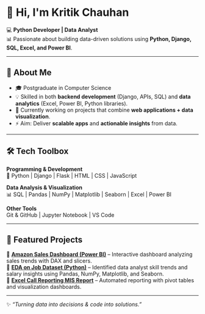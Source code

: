 # 👋 Hi, I'm Kritik Chauhan  

💻 **Python Developer | Data Analyst**  
📊 Passionate about building data-driven solutions using **Python, Django, SQL, Excel, and Power BI**.  

---

## 🚀 About Me  
- 🎓 Postgraduate in Computer Science  
- 💡 Skilled in both **backend development** (Django, APIs, SQL) and **data analytics** (Excel, Power BI, Python libraries).  
- 🌱 Currently working on projects that combine **web applications + data visualization**.  
- ⚡ Aim: Deliver **scalable apps** and **actionable insights** from data.  

---

## 🛠️ Tech Toolbox  

**Programming & Development**  
🐍 Python | Django | Flask | HTML | CSS | JavaScript  

**Data Analysis & Visualization**  
📊 SQL | Pandas | NumPy | Matplotlib | Seaborn | Excel | Power BI  

**Other Tools**  
Git & GitHub | Jupyter Notebook | VS Code  

---

## 📂 Featured Projects  

🔹 [**Amazon Sales Dashboard (Power BI)**](#) – Interactive dashboard analyzing sales trends with DAX and slicers.  
🔹 [**EDA on Job Dataset (Python)**](#) – Identified data analyst skill trends and salary insights using Pandas, NumPy, Matplotlib, and Seaborn.  
🔹 [**Excel Call Reporting MIS Report**](#) – Automated reporting with pivot tables and visualization dashboards.  

---

✨ *“Turning data into decisions & code into solutions.”*  
